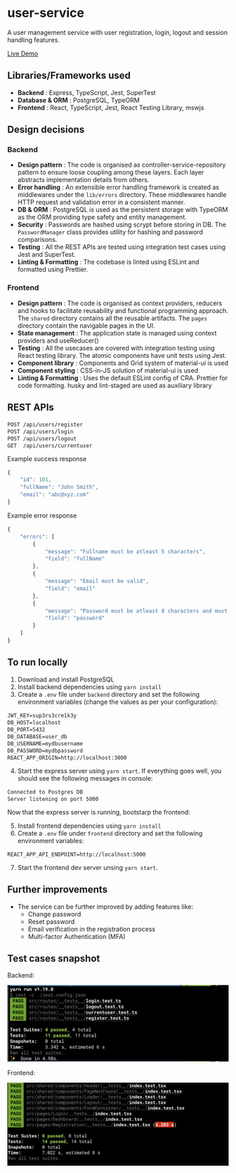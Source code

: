 # user-service

A user management service with user registration, login, logout and session handling features.

[Live Demo](https://user-service-react-app.herokuapp.com/ 'user-service')

## Libraries/Frameworks used

- **Backend** : Express, TypeScript, Jest, SuperTest
- **Database & ORM** : PostgreSQL, TypeORM
- **Frontend** : React, TypeScript, Jest, React Testing Library, mswjs

## Design decisions

### Backend

- **Design pattern** : The code is organised as controller-service-repository pattern to ensure loose coupling among
  these layers. Each layer abstracts implementation details from others.
- **Error handling** : An extensible error handling framework is created as middlewares under the `lib/errors` directory.
  These middlewares handle HTTP request and validation error in a consistent manner.
- **DB & ORM** : PostgreSQL is used as the persistent storage with TypeORM as the ORM providing type safety and entity management.
- **Security** : Passwords are hashed using scrypt before storing in DB. The `PasswordManager` class provides utility for hashing and password comparisons.
- **Testing** : All the REST APIs are tested using integration test cases using Jest and SuperTest.
- **Linting & Formatting** : The codebase is linted using ESLint and formatted using Prettier.

### Frontend

- **Design pattern** : The code is organised as context providers, reducers and hooks to facilitate reusability and functional programming approach. The `shared` directory contains all the reusable artifacts. The `pages` directory contain the navigable pages in the UI.
- **State management** : The application state is managed using context providers and useReducer()
- **Testing** : All the usecases are covered with integration testing using React testing library. The atomic components have unit tests using Jest.
- **Component library** : Components and Grid system of material-ui is used
- **Component styling** : CSS-in-JS solution of material-ui is used
- **Linting & Formatting** : Uses the default ESLint config of CRA. Prettier for code formatting. husky and lint-staged are used as auxiliary library

## REST APIs

```
POST /api/users/register
POST /api/users/login
POST /api/users/logout
GET  /api/users/currentuser
```

Example success response

```javascript
{
    "id": 101,
    "fullName": "John Smith",
    "email": "abc@xyz.com"
}
```

Example error response

```javascript
{
    "errors": [
        {
            "message": "Fullname must be atleast 5 characters",
            "field": "fullName"
        },
        {
            "message": "Email must be valid",
            "field": "email"
        },
        {
            "message": "Password must be atleast 8 characters and must contain atleast a digit and a character",
            "field": "password"
        }
    ]
}
```

## To run locally

1. Download and install PostgreSQL
2. Install backend dependencies using `yarn install`
3. Create a `.env` file under `backend` directory and set the following environment variables (change the values as per your configuration):

```
JWT_KEY=sup3rs3cre1k3y
DB_HOST=localhost
DB_PORT=5432
DB_DATABASE=user_db
DB_USERNAME=mydbusername
DB_PASSWORD=mydbpassword
REACT_APP_ORIGIN=http://localhost:3000
```

4. Start the express server using `yarn start`. If everything goes well, you should see the following messages in console:

```
Connected to Postgres DB
Server listening on port 5000
```

Now that the express server is running, bootstarp the frontend:

5. Install frontend dependencies using `yarn install`
6. Create a `.env` file under `frontend` directory and set the following environment variables:

```
REACT_APP_API_ENDPOINT=http://localhost:5000
```

7. Start the frontend dev server unsing `yarn start`.

## Further improvements

- The service can be further improved by adding features like:
  - Change password
  - Reset password
  - Email verification in the registration process
  - Multi-factor Authentication (MFA)

## Test cases snapshot

Backend:

![Snapshot of backend cases](/docs/backend-testcases.png)

Frontend:

![Snapshot of backend cases](/docs/frontend-testcases.png)
